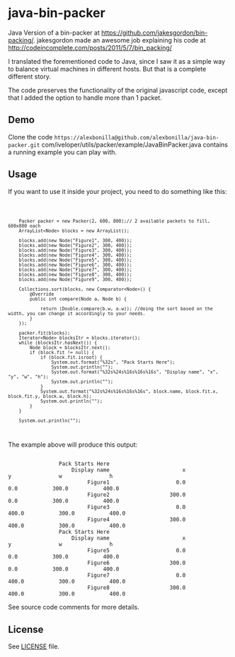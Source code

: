 # java-bin-packer
Java Version of a bin-packer at https://github.com/jakesgordon/bin-packing/. jakesgordon made an awesome job explaining his code at http://codeincomplete.com/posts/2011/5/7/bin_packing/

I translated the forementioned code to Java, since I saw it as a simple way to balance virtual machines in different hosts. But that is a complete different story.

The code preserves the functionality of the original javascript code, except that I added the option to handle more than 1 packet.

<h2>Demo</h2>
Clone the code 
<code>https://alexbonilla@github.com/alexbonilla/java-bin-packer.git</code>
com/iveloper/utils/packer/example/JavaBinPacker.java contains a running example you can play with.

<h2>Usage</h2>
<p>If you want to use it inside your project, you need to do something like this:</p>
<code>
        
        Packer packer = new Packer(2, 600, 800);// 2 available packets to fill, 600x800 each
        ArrayList<Node> blocks = new ArrayList();

        blocks.add(new Node("Figure1", 300, 400));
        blocks.add(new Node("Figure2", 300, 400));
        blocks.add(new Node("Figure3", 300, 400));
        blocks.add(new Node("Figure4", 300, 400));
        blocks.add(new Node("Figure5", 300, 400));
        blocks.add(new Node("Figure6", 300, 400));
        blocks.add(new Node("Figure7", 300, 400));
        blocks.add(new Node("Figure8", 300, 400));
        blocks.add(new Node("Figure9", 300, 400));

        Collections.sort(blocks, new Comparator<Node>() {
            @Override
            public int compare(Node a, Node b) {

                return (Double.compare(b.w, a.w)); //doing the sort based on the width, you can change it accordingly to your needs.
            }
        });

        packer.fit(blocks);
        Iterator<Node> blocksItr = blocks.iterator();
        while (blocksItr.hasNext()) {
            Node block = blocksItr.next();
            if (block.fit != null) {
                if (block.fit.isroot) {
                    System.out.format("%32s", "Pack Starts Here");
                    System.out.println("");
                    System.out.format("%32s%24s%16s%16s%16s", "Display name", "x", "y", "w", "h");
                    System.out.println("");
                }
                System.out.format("%32s%24s%16s%16s%16s", block.name, block.fit.x, block.fit.y, block.w, block.h);
                System.out.println("");
            }
        }

        System.out.println("");
</code>

The example above will produce this output:

<code>
                Pack Starts Here
                    Display name                       x               y               w               h
                         Figure1                     0.0             0.0           300.0           400.0
                         Figure2                   300.0             0.0           300.0           400.0
                         Figure3                     0.0           400.0           300.0           400.0
                         Figure4                   300.0           400.0           300.0           400.0
                Pack Starts Here
                    Display name                       x               y               w               h
                         Figure5                     0.0             0.0           300.0           400.0
                         Figure6                   300.0             0.0           300.0           400.0
                         Figure7                     0.0           400.0           300.0           400.0
                         Figure8                   300.0           400.0           300.0           400.0
</code>                        

See source code comments for more details.

<h2>License</h2>
See <a href="https://github.com/alexbonilla/java-bin-packer/blob/master/LICENSE">LICENSE</a> file.

